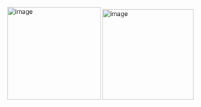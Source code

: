 <img width="214" alt="image" src="https://github.com/harunk-monri/monri-android-demo/assets/111092131/39b7ccbb-84d8-483d-8bd2-c4e8b16e44dc"> <img width="209" alt="image" src="https://github.com/harunk-monri/monri-android-demo/assets/111092131/71a3a507-c1eb-4299-bc0f-8d1a9084357c">

